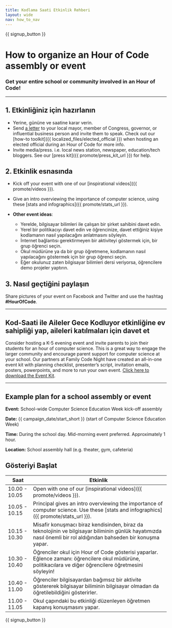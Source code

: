 ```yaml
---
title: Kodlama Saati Etkinlik Rehberi
layout: wide
nav: how_to_nav
---
```


{{ signup_button }}

# How to organize an Hour of Code assembly or event

### Get your entire school or community involved in an Hour of Code!

* * *

## 1. Etkinliğiniz için hazırlanın

- Yerine, gününe ve saatine karar verin.
- Send [a letter](https://hourofcode.com/promote/resources#sample-emails) to your local mayor, member of Congress, governor, or influential business person and invite them to speak. Check out our [how-to toolkit]({{ localized_files/elected_official }}) when hosting an elected official during an Hour of Code for more info.
- Invite media/press. i.e. local news station, newspaper, education/tech bloggers. See our [press kit]({{ promote/press_kit_url }}) for help.

## 2. Etkinlik esnasında

- Kick off your event with one of our [inspirational videos]({{ promote/videos }}).
- Give an intro overviewing the importance of computer science, using these [stats and infographics]({{ promote/stats_url }}).   
      
    
- **Other event ideas**: 
    - Yerelde, bilgisayar bilimleri ile çalışan bir şirket sahibini davet edin.
    - Yerel bir politikacıyı davet edin ve öğrencinize, davet ettiğiniz kişiye kodlamanın nasıl yapılacağını anlatmasını söyleyin.
    - İnternet bağlantısı gerektirmeyen bir aktiviteyi göstermek için, bir grup öğrenci seçin.
    - Okul müdürüne ya da bir grup öğretmene, kodlamanın nasıl yapılacağını göstermek için bir grup öğrenci seçin.
    - Eğer okulunuz zaten bilgisayar bilimleri dersi veriyorsa, öğrencilere demo projeler yaptırın.

## 3. Nasıl geçtiğini paylaşın

Share pictures of your event on Facebook and Twitter and use the hashtag **#HourOfCode**.

* * *

## Kod-Saati ile Aileler Gece Kodluyor etkinliğine ev sahipliği yap, aileleri katılmaları için davet et

Consider hosting a K-5 evening event and invite parents to join their students for an hour of computer science. This is a great way to engage the larger community and encourage parent support for computer science at your school. Our partners at Family Code Night have created an all-in-one event kit with planning checklist, presenter’s script, invitation emails, posters, powerpoints, and more to run your own event. [Click here to download the Event Kit](http://www.familycodenight.org/DownloadCodeDotOrg.html).

* * *

## Example plan for a school assembly or event

**Event:** School-wide Computer Science Education Week kick-off assembly

**Date:** {{ campaign_date/start_short }} (start of Computer Science Education Week)

**Time:** During the school day. Mid-morning event preferred. Approximately 1 hour.

**Location:** School assembly hall (e.g. theater, gym, cafeteria)

## Gösteriyi Başlat

| Saat          | Etkinlik                                                                                                                                                          |
| ------------- | ----------------------------------------------------------------------------------------------------------------------------------------------------------------- |
| 10.00 - 10.05 | Open with one of our [inspirational videos]({{ promote/videos }}).                                                                                                |
| 10.05 - 10.15 | Principal gives an intro overviewing the importance of computer science. Use these [stats and infographics]({{ promote/stats_url }}).                             |
| 10.15 - 10.30 | Misafir konuşmacı biraz kendisinden, biraz da teknolojinin ve bilgisayar biliminin günlük hayatımızda nasıl önemli bir rol aldığından bahseden bir konuşma yapar. |
| 10.30 - 10.40 | Öğrenciler okul için Hour of Code gösterisi yaparlar. Eğlence zamanı: öğrencilere okul müdürüne, politikacılara ve diğer öğrencilere öğretmesini söyleyin!        |
| 10.40 - 11.00 | Öğrenciler bilgisayardan bağımsız bir aktivite göstererek bilgisayar biliminin bilgisayar olmadan da öğretilebildiğini gösterirler.                               |
| 11.00 - 11.05 | Okul çapındaki bu etkinliği düzenleyen öğretmen kapanış konuşmasını yapar.                                                                                        |

{{ signup_button }}